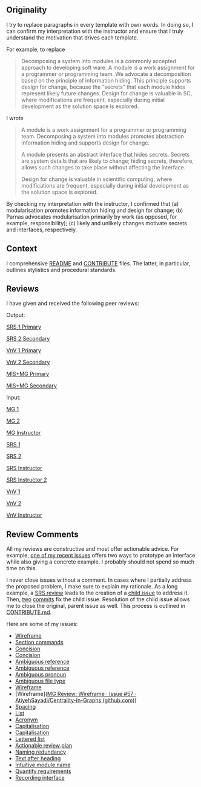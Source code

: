 ## Originality

I try to replace paragraphs in every template with own words. In doing so, I can confirm my interpretation with the instructor and ensure that I truly understand the motivation that drives each template.

For example, to replace

>  Decomposing a system into modules is a commonly accepted approach to developing soft ware. A module is a work assignment for a programmer or programming team. We advocate a decomposition based on the principle of information hiding. This principle supports design for change, because the “secrets” that each module hides represent likely future changes. Design for change is valuable in SC, where modifications are frequent, especially during initial development as the solution space is explored.

I wrote

> A module is a work assignment for a programmer or programming team. Decomposing a system into modules promotes abstraction information hiding and supports design for change.
>
> A module presents an abstract interface that hides secrets. Secrets are system details that are likely to change; hiding secrets, therefore, allows such changes to take place without affecting the interface.
>
> Design for change is valuable in scientific computing, where modifications are frequent, especially during initial development as the solution space is explored.

By checking my interpretation with the instructor, I confirmed that (a) modularisation promotes information hiding and design for change; (b) Parnas advocates modularisation primarily by work (as opposed, for example, responsibility); (c) likely and unlikely changes motivate secrets and interfaces, respectively.

## Context

I comprehensive [README](https://github.com/Tan630/Agolearn/blob/main/README.md) and [CONTRIBUTE](https://github.com/Tan630/Agolearn/blob/main/CONTRIBUTING.md) files. The latter, in particular, outlines stylistics and procedural standards.

## Reviews

I have given and received the following peer reviews:

Output:

[SRS 1 Primary](https://github.com/AtiyehSayadi/Centrality-In-Graphs/issues/8)

[SRS 2 Secondary](https://github.com/XessX/Angry_Bird_Alike/issues/6)

[VnV 1 Primary](https://github.com/AtiyehSayadi/Centrality-In-Graphs/issues/42)

[VnV 2 Secondary](https://github.com/rnorouziani/3D-H3C/issues/45)

[MIS+MG Primary](https://github.com/AtiyehSayadi/Centrality-In-Graphs/issues/26)

[MIS+MG Secondary](https://github.com/cer-hunter/OAR-CAS741/issues/25) 

Input:

[MG 1](https://github.com/Tan630/Agolearn/issues/32)

[MG 2](https://github.com/Tan630/Agolearn/issues/31)

[MG Instructor](https://github.com/Tan630/Agolearn/issues/33)

[SRS 1](https://github.com/Tan630/Agolearn/issues/5)

[SRS 2](https://github.com/Tan630/Agolearn/issues/4)

[SRS Instructor](https://github.com/Tan630/Agolearn/issues/3)

[SRS Instructor 2](https://github.com/Tan630/Agolearn/issues/30)

[VnV 1](https://github.com/Tan630/Agolearn/issues/22)

[VnV 2](https://github.com/Tan630/Agolearn/issues/21)

[VnV Instructor](https://github.com/Tan630/Agolearn/issues/20)

## Review Comments

All my reviews are constructive and most offer actionable advice. For example, [one of my recent issues](https://github.com/AtiyehSayadi/Centrality-In-Graphs/issues/57) offers two ways to prototype an interface while also giving a concrete example. I probably should not spend so much time on this.

I never close issues without a comment. In cases where I partially address the proposed problem, I make sure to explain my rationale. As a long example, a [SRS review](https://github.com/Tan630/Agolearn/issues/30) leads to the creation of a [child issue](https://github.com/Tan630/Agolearn/issues/39) to address it. Then, [two](https://github.com/Tan630/Agolearn/commit/fa66d9e02e56345425a5f9eed484826d6df3ecb2) [commits](https://github.com/Tan630/Agolearn/issues/34) fix the child issue. Resolution of the child issue allows me to close the original, parent issue as well. This process is outlined in [CONTRIBUTE.md](https://github.com/Tan630/Agolearn/blob/main/CONTRIBUTING.md).

Here are some of my issues:

* [Wireframe](https://github.com/AtiyehSayadi/Centrality-In-Graphs/issues/57)
* [Section commands](https://github.com/AtiyehSayadi/Centrality-In-Graphs/issues/56)
* [Concision](https://github.com/AtiyehSayadi/Centrality-In-Graphs/issues/50)
* [Concision](https://github.com/AtiyehSayadi/Centrality-In-Graphs/issues/47)
* [Ambiguous reference](https://github.com/AtiyehSayadi/Centrality-In-Graphs/issues/49)
* [Ambiguous reference](https://github.com/AtiyehSayadi/Centrality-In-Graphs/issues/43)
* [Ambiguous pronoun](https://github.com/AtiyehSayadi/Centrality-In-Graphs/issues/44)
* [Ambiguous file type](https://github.com/AtiyehSayadi/Centrality-In-Graphs/issues/38)
* [Wireframe](https://github.com/AtiyehSayadi/Centrality-In-Graphs/issues/37)
* [Wireframe]([MG Review: Wireframe · Issue #57 · AtiyehSayadi/Centrality-In-Graphs (github.com)](https://github.com/AtiyehSayadi/Centrality-In-Graphs/issues/57))
* [Spacing](https://github.com/AtiyehSayadi/Centrality-In-Graphs/issues/48)
* [List](https://github.com/AtiyehSayadi/Centrality-In-Graphs/issues/33)
* [Acronym](https://github.com/AtiyehSayadi/Centrality-In-Graphs/issues/46)
* [Capitalisation](https://github.com/AtiyehSayadi/Centrality-In-Graphs/issues/45)
* [Capitalisation](https://github.com/rnorouziani/3D-H3C/issues/47)
* [Lettered list](https://github.com/rnorouziani/3D-H3C/issues/48)
* [Actionable review plan](https://github.com/rnorouziani/3D-H3C/issues/46)
* [Naming redundancy](https://github.com/cer-hunter/OAR-CAS741/issues/34)
* [Text after heading](https://github.com/cer-hunter/OAR-CAS741/issues/33)
* [Intuitive module name](https://github.com/AtiyehSayadi/Centrality-In-Graphs/issues/41)
* [Quantify requirements](https://github.com/AtiyehSayadi/Centrality-In-Graphs/issues/40)
* [Recording interface](https://github.com/AtiyehSayadi/Centrality-In-Graphs/issues/35)
